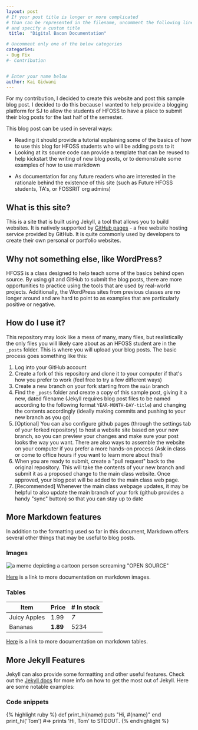 ```yaml
---
layout: post
# If your post title is longer or more complicated
# than can be represented in the filename, uncomment the following line
# and specify a custom title
 title:  "Digital Bacon Documentation"

# Uncomment only one of the below categories
categories: 
- Bug Fix
#- Contribution


# Enter your name below
author: Kai Gidwani
---
```


For my contribution, I decided to create this website and post this sample blog post. I decided to do this because I wanted to help provide a blogging platform for SJ to allow the students of HFOSS to have a place to submit their blog posts for the last half of the semester.

This blog post can be used in several ways:
- Reading it should provide a tutorial explaining some of the basics of how to use this blog for HFOSS students who will be adding posts to it 
- Looking at its source code can provide a template that can be reused to help kickstart the writing of new blog posts, or to demonstrate some examples of how to use markdown
<!-- - Demonstrate (to some extent) what a well-written, detailed blog post looks like. (That said this post will probably be longer than is expected for the actual HFOSS assignments because it may contain a lot of tutorial content)  -->
- As documentation for any future readers who are interested in the rationale behind the existence of this site (such as Future HFOSS students, TA's, or FOSSRIT org admins)

## What is this site?
This is a site that is built using Jekyll, a tool that allows you to build websites. It is natively supported by [GitHub pages](https://docs.github.com/en/pages) - a free website hosting service provided by GitHub. It is quite commonly used by developers to create their own personal or portfolio websites.

## Why not something else, like WordPress?
HFOSS is a class designed to help teach some of the basics behind open source. By using git and GitHub to submit the blog posts, there are more opportunities to practice using the tools that are used by real-world projects. Additionally, the WordPress sites from previous classes are no longer around and are hard to point to as examples that are particularly positive or negative.

## How do I use it?
This repository may look like a mess of many, many files, but realistically the only files you will likely care about as an HFOSS student are in the `_posts` folder. This is where you will upload your blog posts. The basic process goes something like this:

1. Log into your GitHub account
2. Create a fork of this repository and clone it to your computer if that's how you prefer to work (feel free to try a few different ways)
3. Create a new branch on your fork starting from the `main` branch
4. Find the `_posts` folder and create a copy of this sample post, giving it a new, dated filename (Jekyll requires blog post files to be named according to the following format `YEAR-MONTH-DAY-title`) and changing the contents accordingly (ideally making commits and pushing to your new branch as you go)
5. [Optional] You can also configure github pages (through the settings tab of your forked repository) to host a website site based on your new branch, so you can preview your changes and make sure your post looks the way you want. There are also ways to assemble the website on your computer if you prefer a more hands-on process (Ask in class or come to office hours if you want to learn more about this!) 
6. When you are ready to submit, create a "pull request" back to the original repository. This will take the contents of your new branch and submit it as a proposed change to the main class website. Once approved, your blog post will be added to the main class web page.
7. [Recommended] Whenever the main class webpage updates, it may be helpful to also update the main branch of your fork (github provides a handy "sync" button) so that you can stay up to date



## More Markdown features
In addition to the formatting used so far in this document, Markdown offers several other things that may be useful to blog posts. 

### Images

![a meme depicting a cartoon person screaming "OPEN SOURCE"](https://ankitrokdeonsns.github.io/assets/img/open_source.jpeg)


[Here](https://www.markdownguide.org/basic-syntax/#images-1) is a link to more documentation on markdown images.

### Tables

| Item         | Price    | # In stock |
| ------------ | -------- | ---------- |
| Juicy Apples | 1.99     | *7*        |
| Bananas      | **1.89** | 5234       |

[Here](https://www.markdownguide.org/extended-syntax/#tables) is a link to more documentation on markdown tables.

## More Jekyll Features
Jekyll can also provide some formatting and other useful features. Check out the [Jekyll docs][jekyll-docs] for more info on how to get the most out of Jekyll. Here are some notable examples:


### Code snippets

{% highlight ruby %}
def print_hi(name)
  puts "Hi, #{name}"
end
print_hi('Tom')
#=> prints 'Hi, Tom' to STDOUT.
{% endhighlight %}


[jekyll-docs]: https://jekyllrb.com/docs/home
